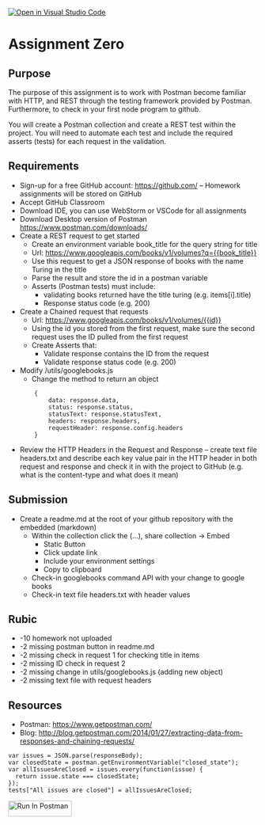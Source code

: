 [![Open in Visual Studio Code](https://classroom.github.com/assets/open-in-vscode-718a45dd9cf7e7f842a935f5ebbe5719a5e09af4491e668f4dbf3b35d5cca122.svg)](https://classroom.github.com/online_ide?assignment_repo_id=13584972&assignment_repo_type=AssignmentRepo)
# Assignment Zero
## Purpose
The purpose of this assignment is to work with Postman become familiar with HTTP, and REST through the testing framework provided by Postman.  Furthermore, to check in your first node program to github.

You will create a Postman collection and create a REST test within the project. You will need to automate each test and include the required asserts (tests) for each request in the validation.

## Requirements
- Sign-up for a free GitHub account: https://github.com/ – Homework assignments will be stored on GitHub
- Accept GitHub Classroom 
- Download IDE, you can use WebStorm or VSCode for all assignments
- Download Desktop version of Postman https://www.postman.com/downloads/
- Create a REST request to get started
    - Create an environment variable book_title for the query string for title  
    - Url: https://www.googleapis.com/books/v1/volumes?q={{book_title}} 
    - Use this request to get a JSON response of books with the name Turing in the title
    - Parse the result and store the id in a postman variable 
    - Asserts (Postman tests) must include:
        - validating books returned have the title turing (e.g. items[i].title)
        - Response status code (e.g. 200)
- Create a Chained request that requests 
    - Url: https://www.googleapis.com/books/v1/volumes/{{id}} 
    - Using the id you stored from the first request, make sure the second request uses the ID pulled from the first request 
    - Create Asserts that:
        - Validate response contains the ID from the request 
        - Validate response status code (e.g. 200)
- Modify /utils/googlebooks.js
    - Change the method to return an object
    ```
        {
            data: response.data, 
            status: response.status, 
            statusText: response.statusText, 
            headers: response.headers,
            requestHeader: response.config.headers
        }
    ```
- Review the HTTP Headers in the Request and Response – create text file headers.txt and describe each key value pair in the HTTP header in both request and response and check it in with the project to GitHub (e.g. what is the content-type and what does it mean)

## Submission
- Create a readme.md at the root of your github repository with the embedded (markdown) 
    - Within the collection click the (…), share collection -> Embed
        - Static Button
        - Click update link
        - Include your environment settings
        - Copy to clipboard 
    - Check-in googlebooks command API with your change to google books
    - Check-in text file headers.txt with header values

## Rubic
- -10 homework not uploaded
- -2 missing postman button in readme.md
- -2 missing check in request 1 for checking title in items
- -2 missing ID check in request 2
- -2 missing change in utils/googlebooks.js (adding new object)
- -2 missing text file with request headers

## Resources
- Postman: https://www.getpostman.com/
- Blog: http://blog.getpostman.com/2014/01/27/extracting-data-from-responses-and-chaining-requests/

```
var issues = JSON.parse(responseBody);  
var closedState = postman.getEnvironmentVariable("closed_state");  
var allIssuesAreClosed = issues.every(function(issue) {  
  return issue.state === closedState;
});
tests["All issues are closed"] = allIssuesAreClosed;  
```
[<img src="https://run.pstmn.io/button.svg" alt="Run In Postman" style="width: 128px; height: 32px;">](https://app.getpostman.com/run-collection/32162841-2a22f456-b234-49ba-adb5-ff344980612d?action=collection%2Ffork&source=rip_markdown&collection-url=entityId%3D32162841-2a22f456-b234-49ba-adb5-ff344980612d%26entityType%3Dcollection%26workspaceId%3De8ed0707-1968-477a-9c34-d4f7687e4dce#?env%5BAbraheem-Homework%5D=W3sia2V5IjoiYm9va190aXRsZSIsInZhbHVlIjoidHVyaW5nIiwiZW5hYmxlZCI6dHJ1ZSwidHlwZSI6ImRlZmF1bHQiLCJzZXNzaW9uVmFsdWUiOiJ0dXJpbmdcbiIsInNlc3Npb25JbmRleCI6MH0seyJrZXkiOiJib29rX2lkIiwidmFsdWUiOiIiLCJlbmFibGVkIjp0cnVlLCJ0eXBlIjoiYW55Iiwic2Vzc2lvblZhbHVlIjoicWM0UUVBQUFRQkFKIiwic2Vzc2lvbkluZGV4IjoxfV0=)
